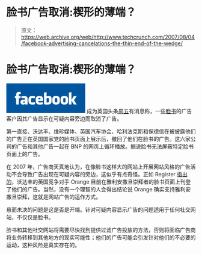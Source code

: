 # 脸书广告取消:楔形的薄端？

> 原文：<https://web.archive.org/web/http://www.techcrunch.com/2007/08/04/facebook-advertising-cancelations-the-thin-end-of-the-wedge/>

# 脸书广告取消:楔形的薄端？

[![](img/e36763491c4f24ae925aacd503c46f77.png)](https://web.archive.org/web/20220926101900/http://facebook.com/) 成为英国头条[周五](https://web.archive.org/web/20220926101900/http://news.bbc.co.uk/1/hi/uk_politics/6929161.stm)有消息称，一些[脸书](https://web.archive.org/web/20220926101900/http://crunchbase.com/company/facebook)的广告客户因其广告显示在可疑内容旁边而取消了广告。

第一直接、沃达丰、维珍媒体、英国汽车协会、哈利法克斯和保德信在被披露他们的广告正在英国国家党的脸书页面上展示后，撤回了他们在脸书的广告。这六家公司的广告和其他广告一起在 BNP 的网页上循环播放。据说脸书无法屏蔽特定脸书页面上的广告。

在 2007 年，广告商天真地认为，在像脸书这样大的网站上开展网站风格的广告活动不会导致广告出现在可疑内容的旁边，这似乎有点奇怪。正如 Register [指出的](https://web.archive.org/web/20220926101900/http://www.theregister.co.uk/2007/08/03/vodaphone_facebook_bnp/)，沃达丰的英国竞争对手 Orange 目前在雅利安撒旦崇拜者的脸书页面上刊登了他们的广告。当然，没有一个理智的人会得出结论说 Orange 确实支持雅利安撒旦崇拜，这就是网站广告的运作方式。

悬而未决的问题是这是否是开端。针对可疑内容显示广告的问题适用于任何社交网站，不仅仅是脸书。

脸书和其他社交网站将需要尽快找到提供过滤广告投放的方法，否则将面临广告商将业务转移到其他地方的现实可能性；他们的广告可能会引发针对他们的不必要的运动，这种风险是真实存在的。